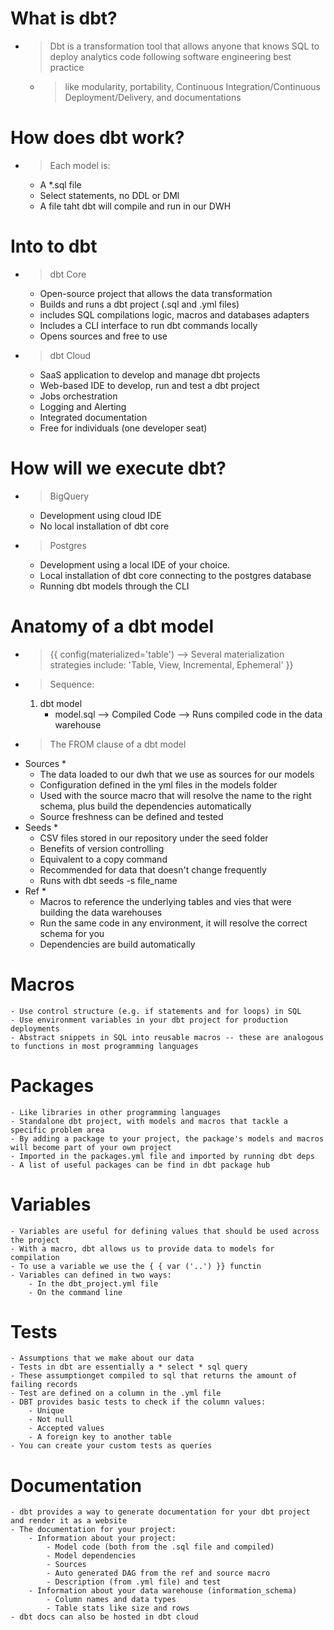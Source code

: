 # What is dbt?
- > Dbt is a transformation tool that allows anyone that knows SQL to deploy analytics code following software engineering best practice 
    - > like modularity, portability, Continuous Integration/Continuous Deployment/Delivery, and documentations 

# How does dbt work? 
- > Each model is:
    - A *.sql file
    - Select statements, no DDL or DMl
    - A file taht dbt will compile and run in our DWH 

# Into to dbt
- > dbt Core
    - Open-source project that allows the data transformation
    - Builds and runs a dbt project (.sql and .yml files) 
    - includes SQL compilations logic, macros and databases adapters
    - Includes a CLI interface to run dbt commands locally 
    - Opens sources and free to use 

- > dbt Cloud
    - SaaS application to develop and manage dbt projects
    - Web-based IDE to develop, run and test a dbt project 
    - Jobs orchestration
    - Logging and Alerting 
    - Integrated documentation
    - Free for individuals (one developer seat) 

# How will we execute dbt?
- > BigQuery
    - Development using cloud IDE
    - No local installation of dbt core

- > Postgres
    - Development using a local IDE of your choice.
    - Local installation of dbt core connecting to the postgres database
    - Running dbt models through the CLI


# Anatomy of a dbt model
- > {{
        config(materialized='table') --> Several materialization strategies include: 'Table, View, Incremental, Ephemeral' 
    }}

- > Sequence:
    1) dbt model
        - model.sql 
            --> Compiled Code
                --> Runs compiled code in the data warehouse   

- > The FROM clause of a dbt model
* Sources * 
    - The data loaded to our dwh that we use as sources for our models
    - Configuration defined in the yml files in the models folder 
    - Used with the source macro that will resolve the name to the right schema, plus build the dependencies automatically
    - Source freshness can be defined and tested
* Seeds *
    - CSV files stored in our repository under the seed folder
    - Benefits of version controlling 
    - Equivalent to a copy command 
    - Recommended for data that doesn't change frequently
    - Runs with dbt seeds -s file_name 
* Ref *
    - Macros to reference the underlying tables and vies that were building the data warehouses
    - Run the same code in any environment, it will resolve the correct schema for you
    - Dependencies are build automatically 

# Macros 
    - Use control structure (e.g. if statements and for loops) in SQL
    - Use environment variables in your dbt project for production deployments
    - Abstract snippets in SQL into reusable macros -- these are analogous to functions in most programming languages

# Packages
    - Like libraries in other programming languages
    - Standalone dbt project, with models and macros that tackle a specific problem area
    - By adding a package to your project, the package's models and macros will become part of your own project
    - Imported in the packages.yml file and imported by running dbt deps
    - A list of useful packages can be find in dbt package hub

# Variables
    - Variables are useful for defining values that should be used across the project
    - With a macro, dbt allows us to provide data to models for compilation
    - To use a variable we use the { { var ('..') }} functin
    - Variables can defined in two ways:
        - In the dbt_project.yml file 
        - On the command line 

# Tests
    - Assumptions that we make about our data 
    - Tests in dbt are essentially a * select * sql query
    - These assumptionget compiled to sql that returns the amount of failing records
    - Test are defined on a column in the .yml file 
    - DBT provides basic tests to check if the column values:
        - Unique 
        - Not null
        - Accepted values
        - A foreign key to another table
    - You can create your custom tests as queries 

# Documentation
    - dbt provides a way to generate documentation for your dbt project and render it as a website
    - The documentation for your project:
        - Information about your project:
            - Model code (both from the .sql file and compiled)
            - Model dependencies
            - Sources
            - Auto generated DAG from the ref and source macro
            - Description (from .yml file) and test
        - Information about your data warehouse (information_schema)
            - Column names and data types
            - Table stats like size and rows
    - dbt docs can also be hosted in dbt cloud

